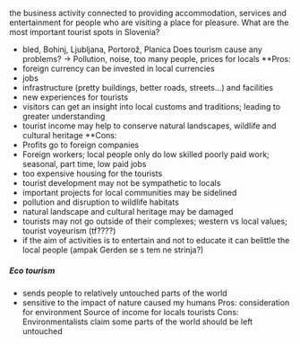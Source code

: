 the business activity connected to providing accommodation, services and entertainment for people who are visiting a place for pleasure.
What are the most important tourist spots in Slovenia?
- bled, Bohinj, Ljubljana, Portorož, Planica
Does tourism cause any problems? $\rightarrow$ Pollution, noise, too many people, prices for locals
**Pros:
- foreign currency can be invested in local currencies
- jobs
- infrastructure (pretty buildings, better roads, streets...) and facilities 
- new experiences for tourists
- visitors can get an insight into local customs and traditions; leading to greater understanding
- tourist income may help to conserve natural landscapes, wildlife and cultural heritage
**Cons:
- Profits go to foreign companies
- Foreign workers; local people only do low skilled poorly paid work; seasonal, part time, low paid jobs
- too expensive housing for the tourists
- tourist development may not be sympathetic to locals
- important projects for local communities may be sidelined
- pollution and disruption to wildlife habitats
- natural landscape and cultural heritage may be damaged
- tourists may not go outside of their complexes; western vs local values; tourist voyeurism (tf????)
- if the aim of activities is to entertain and not to educate it can belittle the local people (ampak Gerden se s tem ne strinja?)
##### Eco tourism
- sends people to relatively untouched parts of the world
- sensitive to the impact of nature caused my humans
Pros: 
consideration for environment
Source of income for locals
tourists 
Cons:
Environmentalists claim some parts of the world should be left untouched